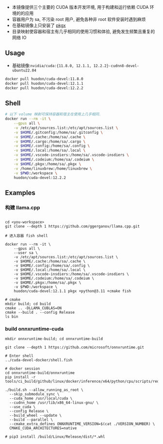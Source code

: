 - 本镜像提供三个主要的 CUDA 版本开发环境, 用于构建和运行依赖 CUDA 环境的的应用
- 容器用户为 sa, 不污染 root 用户, 避免各种非 root 软件安装时遇到麻烦
- 在基础镜像上只安装了 [pkgx](https://pkgx.sh/)
- 目录映射使容器和宿主有几乎相同的使用习惯和体验, 避免发生频繁且重复的网络 IO
## Usage

- 基础镜像:`nvidia/cuda:{11.8.0, 12.1.1, 12.2.2}-cudnn8-devel-ubuntu22.04`

```bash
docker pull huodon/cuda-devel:11.8.0
docker pull huodon/cuda-devel:12.1.1
docker pull huodon/cuda-devel:12.2.2
```


## Shell

```sh
# 以下 volume 映射可保持容器和宿主在使用上几乎相同.
docker run --rm -it \
    --gpus all \
    -v /etc/apt/sources.list:/etc/apt/sources.list \
    -v $HOME/.gitconfig:/home/sa/.gitconfig \
    -v $HOME/.cache:/home/sa/.cache \
    -v $HOME/.cargo:/home/sa/.cargo \
    -v $HOME/.config:/home/sa/.config \
    -v $HOME/.local:/home/sa/.local \
    -v $HOME/.vscode-insdiers:/home/sa/.vscode-insdiers \
    -v $HOME/.codeium:/home/sa/.codeium \
    -v $HOME/.pkgx:/home/sa/.pkgx \
    -v /home/linuxbrew:/home/linuxbrew \
    -v $PWD:/workspace \
    huodon/cuda-devel:12.2.2
```

## Examples

### 构建 llama.cpp

```fish

cd <you-workspace>
git clone --depth 1 https://github.com/ggerganov/llama.cpp.git

# 进入容器 fish shell

docker run --rm -it \
    --gpus all \
    --user sa \
    -v /etc/apt/sources.list:/etc/apt/sources.list \
    -v $HOME/.cache:/home/sa/.cache \
    -v $HOME/.config:/home/sa/.config \
    -v $HOME/.local:/home/sa/.local \
    -v $HOME/.vscode-insdiers:/home/sa/.vscode-insdiers \
    -v $HOME/.codeium:/home/sa/.codeium \
    -v $HOME/.pkgx:/home/sa/.pkgx \
    -v $PWD:/workspace \
    huodon/cuda-devel:12.1.1 pkgx +python@3.11 +cmake fish

# cmake
mkdir build; cd build
cmake .. -DLLAMA_CUBLAS=ON
cmake --build . --config Release
ls bin
```

### build onnxruntime-cuda

```fish
mkdir onnxruntime-build; cd onnxruntime-build

git clone --depth 1 https://github.com/microsoft/onnxruntime.git

# Enter shell
../cuda-devel-docker/shell.fish

# docker session
cd onnxruntime-build/onnxruntime
pip install -r tools/ci_build/github/linux/docker/inference/x64/python/cpu/scripts/requirements.txt

./build.sh --allow_running_as_root \
  --skip_submodule_sync \
  --cuda_home /usr/local/cuda \
  --cudnn_home /usr/lib/x86_64-linux-gnu/ \
  --use_cuda \
  --config Release \
  --build_wheel --update \
  --build --parallel \
  --cmake_extra_defines ONNXRUNTIME_VERSION=$(cat ./VERSION_NUMBER) \
  CMAKE_CUDA_ARCHITECTURES=native

# pip3 install /build/Linux/Release/dist/*.whl
```